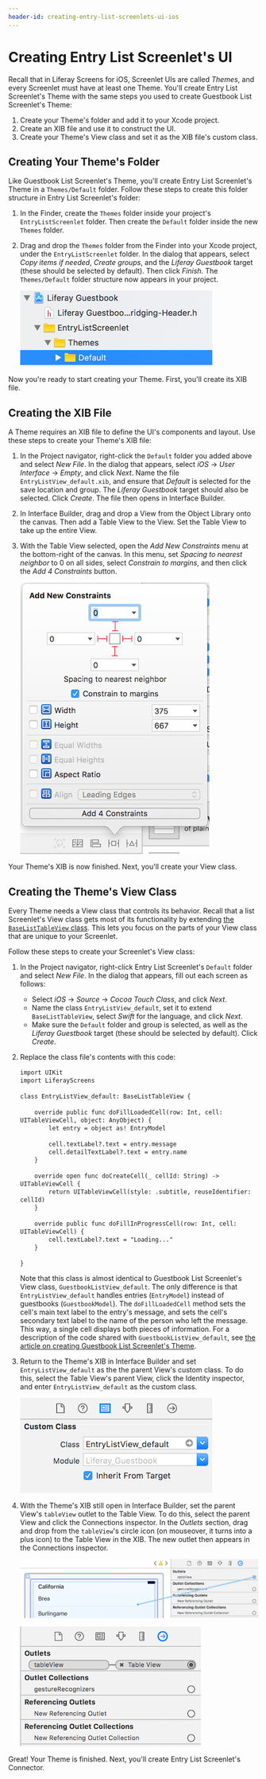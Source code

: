 ```yaml
---
header-id: creating-entry-list-screenlets-ui-ios
---
```


# Creating Entry List Screenlet's UI

Recall that in Liferay Screens for iOS, Screenlet UIs are called *Themes*, and 
every Screenlet must have at least one Theme. You'll create Entry List 
Screenlet's Theme with the same steps you used to create Guestbook List 
Screenlet's Theme: 

1.  Create your Theme's folder and add it to your Xcode project. 
2.  Create an XIB file and use it to construct the UI. 
3.  Create your Theme's View class and set it as the XIB file's custom class. 

## Creating Your Theme's Folder

Like Guestbook List Screenlet's Theme, you'll create Entry List Screenlet's 
Theme in a `Themes/Default` folder. Follow these steps to create this folder 
structure in Entry List Screenlet's folder: 

1.  In the Finder, create the `Themes` folder inside your project's 
    `EntryListScreenlet` folder. Then create the `Default` folder inside the 
    new `Themes` folder. 

2.  Drag and drop the `Themes` folder from the Finder into your Xcode project, 
    under the `EntryListScreenlet` folder. In the dialog that appears, select 
    *Copy items if needed*, *Create groups*, and the *Liferay Guestbook* target 
    (these should be selected by default). Then click *Finish*. The 
    `Themes/Default` folder structure now appears in your project. 

    ![Figure 1: After adding the `Themes` folder to Entry List Screenlet, the `Themes/Default` folder structure should look like this in the Project navigator.](../../../images/ios-lp-themes-proj-nav-02.png)

Now you're ready to start creating your Theme. First, you'll create its XIB 
file. 

## Creating the XIB File

A Theme requires an XIB file to define the UI's components and layout. Use these 
steps to create your Theme's XIB file: 

1.  In the Project navigator, right-click the `Default` folder you added above 
    and select *New File*. In the dialog that appears, select *iOS* &rarr; *User 
    Interface* &rarr; *Empty*, and click *Next*. Name the file 
    `EntryListView_default.xib`, and ensure that *Default* is selected for 
    the save location and group. The *Liferay Guestbook* target should also be 
    selected. Click *Create*. The file then opens in Interface Builder. 

2.  In Interface Builder, drag and drop a View from the Object Library onto the 
    canvas. Then add a Table View to the View. Set the Table View to take up the 
    entire View. 

3.  With the Table View selected, open the *Add New Constraints* menu at the 
    bottom-right of the canvas. In this menu, set *Spacing to nearest neighbor* 
    to 0 on all sides, select *Constrain to margins*, and then click the *Add 4 
    Constraints* button. 

    ![Figure 2: Add these constraints to the Table View in the XIB.](../../../images/ios-lp-xib-constraints.png)

Your Theme's XIB is now finished. Next, you'll create your View class. 

## Creating the Theme's View Class

Every Theme needs a View class that controls its behavior. Recall that a list 
Screenlet's View class gets most of its functionality by extending 
[the `BaseListTableView` class](https://github.com/liferay/liferay-screens/blob/master/ios/Framework/Core/Base/BaseListScreenlet/TableView/BaseListTableView.swift). 
This lets you focus on the parts of your View class that are unique to your 
Screenlet. 

Follow these steps to create your Screenlet's View class: 

1.  In the Project navigator, right-click Entry List Screenlet's `Default` 
    folder and select *New File*. In the dialog that appears, fill out each 
    screen as follows: 

    - Select *iOS* &rarr; *Source* &rarr; *Cocoa Touch Class*, and click *Next*. 
    - Name the class `EntryListView_default`, set it to extend 
      `BaseListTableView`, select *Swift* for the language, and click *Next*.
    - Make sure the `Default` folder and group is selected, as well as the 
      *Liferay Guestbook* target (these should be selected by default). Click 
      *Create*. 

2.  Replace the class file's contents with this code: 

        import UIKit
        import LiferayScreens

        class EntryListView_default: BaseListTableView {

            override public func doFillLoadedCell(row: Int, cell: UITableViewCell, object: AnyObject) {
                let entry = object as! EntryModel

                cell.textLabel?.text = entry.message
                cell.detailTextLabel?.text = entry.name
            }

            override open func doCreateCell(_ cellId: String) -> UITableViewCell {
                return UITableViewCell(style: .subtitle, reuseIdentifier: cellId)
            }

            override public func doFillInProgressCell(row: Int, cell: UITableViewCell) {
                cell.textLabel?.text = "Loading..."
            }

        }

    Note that this class is almost identical to Guestbook List Screenlet's View 
    class, `GuestbookListView_default`. The only difference is that 
    `EntryListView_default` handles entries (`EntryModel`) instead of guestbooks 
    (`GuestbookModel`). The `doFillLoadedCell` method sets the cell's main text 
    label to the entry's message, and sets the cell's secondary text label to 
    the name of the person who left the message. This way, a single cell 
    displays both pieces of information. For a description of the code shared 
    with `GuestbookListView_default`, see 
    [the article on creating Guestbook List Screenlet's Theme](/docs/7-0/tutorials/-/knowledge_base/t/creating-guestbook-list-screenlets-ui-ios). 

3.  Return to the Theme's XIB in Interface Builder and set 
    `EntryListView_default` as the the parent View's custom class. To do this, 
    select the Table View's parent View, click the Identity inspector, and enter 
    `EntryListView_default` as the custom class. 

    ![Figure 3: In the XIB file, set the custom class of the Table View's parent View to `EntryListView_default`.](../../../images/ios-lp-entry-theme-custom-class.png)

4.  With the Theme's XIB still open in Interface Builder, set the parent View's 
    `tableView` outlet to the Table View. To do this, select the parent View and 
    click the Connections inspector. In the *Outlets* section, drag and drop 
    from the `tableView`'s circle icon (on mouseover, it turns into a plus icon) 
    to the Table View in the XIB. The new outlet then appears in the Connections 
    inspector. 

    ![Figure 4: Drag and drop from the `tableView` outlet to the Table View in the XIB.](../../../images/ios-lp-table-view-outlet-01.png)

    ![Figure 5: After creating the connection, the outlet looks like this in the Connections inspector.](../../../images/ios-lp-table-view-outlet-02.png)

Great! Your Theme is finished. Next, you'll create Entry List Screenlet's 
Connector. 
